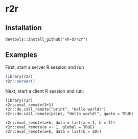 # r2r

## Installation

```
devtools::install_github("vh-d/r2r")
```


## Examples

First, start a server R session and run

``` r
library(r2r)
r2r::server()
```

Next, start a client R session and run:

```
library(r2r)
r2r::eval_remote(1+1)
r2r::do.call_remote("print", "Hello world!")
r2r::do.call_remote(print, "Hello world!", quote = TRUE)

r2r::eval_remote(a+b, data = list(a = 1, b = 2))
r2r::eval_remote(a <- 1, global = TRUE)
r2r::eval_remote(a+b, data = list(b = 20))
```

